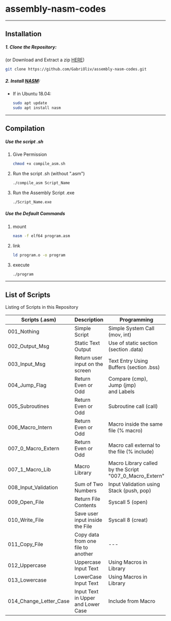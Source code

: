 # assembly-nasm-codes
-----

## Installation
##### 1. Clone the Repository:
(or Download and Extract a zip [HERE](https://github.com/GabriOliv/assembly-nasm-codes/archive/main.zip))
```sh
git clone https://github.com/GabriOliv/assembly-nasm-codes.git
```

##### 2. Install [NASM](https://www.nasm.us/):
- If in Ubuntu 18.04:
    ```sh
    sudo apt update
    sudo apt install nasm
    ```
---
## Compilation
##### Use the script .sh
1. Give Permission
    ```sh
    chmod +x compile_asm.sh
    ```

2. Run the script .sh (without ".asm")
    ```sh
    ./compile_asm Script_Name
    ```
3. Run the Assembly Script .exe
    ```sh
    ./Script_Name.exe
    ```

##### Use the Default Commands
1. mount
    ```sh
    nasm -f elf64 program.asm
    ```
2. link
    ```sh
    ld program.o -o program
    ```
3. execute
    ```sh
    ./program
    ```
-------------------------------------------



## List of Scripts
Listing of Scripts in this Repository

| Scripts (.asm) | Description | Programming |
| ------ | ------ | ------ |
| 001_Nothing | Simple Script | Simple System Call (mov, int) |
| 002_Output_Msg | Static Text Output | Use of static section (section .data) |
| 003_Input_Msg | Return user input on the screen | Text Entry Using Buffers (section .bss) |
| 004_Jump_Flag | Return Even or Odd | Compare (cmp), <br/> Jump (jmp) <br/> and Labels |
| 005_Subroutines | Return Even or Odd | Subroutine call (call) |
| 006_Macro_Intern | Return Even or Odd | Macro inside the same file (% macro) |
| 007_0_Macro_Extern | Return Even or Odd | Macro call external to the file (% include) |
| 007_1_Macro_Lib | Macro Library | Macro Library called by the Script "007_0_Macro_Extern" |
| 008_Input_Validation | Sum of Two Numbers | Input Validation using Stack (push, pop) |
| 009_Open_File | Return File Contents | Syscall 5 (open) |
| 010_Write_File | Save user input inside the File | Syscall 8 (creat) |
| 011_Copy_File | Copy data from one file to another | --- |
| 012_Uppercase | Uppercase Input Text | Using Macros in Library |
| 013_Lowercase | LowerCase Input Text | Using Macros in Library |
| 014_Change_Letter_Case | Input Text in Upper and Lower Case | Include from Macro | 
